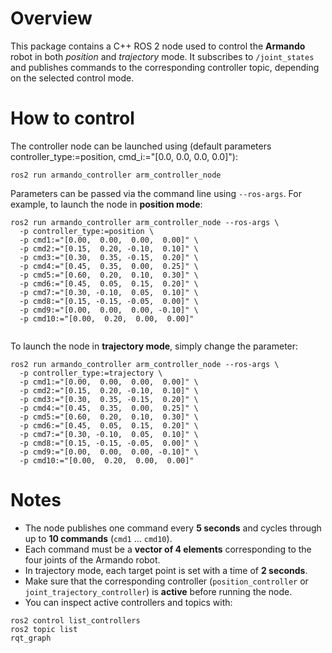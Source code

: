 # Overview
This package contains a C++ ROS 2 node used to control the **Armando** robot in both *position* and *trajectory* mode. It subscribes to `/joint_states` and publishes commands to the corresponding controller topic, depending on the selected control mode.


# How to control
The controller node can be launched using (default parameters controller_type:=position, cmd_i:="[0.0, 0.0, 0.0, 0.0]"):
```
ros2 run armando_controller arm_controller_node
```
Parameters can be passed via the command line using `--ros-args`. For example, to launch the node in **position mode**:
```
ros2 run armando_controller arm_controller_node --ros-args \
  -p controller_type:=position \
  -p cmd1:="[0.00,  0.00,  0.00,  0.00]" \
  -p cmd2:="[0.15,  0.20, -0.10,  0.10]" \
  -p cmd3:="[0.30,  0.35, -0.15,  0.20]" \
  -p cmd4:="[0.45,  0.35,  0.00,  0.25]" \
  -p cmd5:="[0.60,  0.20,  0.10,  0.30]" \
  -p cmd6:="[0.45,  0.05,  0.15,  0.20]" \
  -p cmd7:="[0.30, -0.10,  0.05,  0.10]" \
  -p cmd8:="[0.15, -0.15, -0.05,  0.00]" \
  -p cmd9:="[0.00,  0.00,  0.00, -0.10]" \
  -p cmd10:="[0.00,  0.20,  0.00,  0.00]"


```
To launch the node in **trajectory mode**, simply change the parameter:
```
ros2 run armando_controller arm_controller_node --ros-args \
  -p controller_type:=trajectory \
  -p cmd1:="[0.00,  0.00,  0.00,  0.00]" \
  -p cmd2:="[0.15,  0.20, -0.10,  0.10]" \
  -p cmd3:="[0.30,  0.35, -0.15,  0.20]" \
  -p cmd4:="[0.45,  0.35,  0.00,  0.25]" \
  -p cmd5:="[0.60,  0.20,  0.10,  0.30]" \
  -p cmd6:="[0.45,  0.05,  0.15,  0.20]" \
  -p cmd7:="[0.30, -0.10,  0.05,  0.10]" \
  -p cmd8:="[0.15, -0.15, -0.05,  0.00]" \
  -p cmd9:="[0.00,  0.00,  0.00, -0.10]" \
  -p cmd10:="[0.00,  0.20,  0.00,  0.00]"

```


# Notes
- The node publishes one command every **5 seconds** and cycles through up to **10 commands** (`cmd1` … `cmd10`).
- Each command must be a **vector of 4 elements** corresponding to the four joints of the Armando robot.
- In trajectory mode, each target point is set with a time of **2 seconds**.
- Make sure that the corresponding controller (`position_controller` or `joint_trajectory_controller`) is **active** before running the node.
- You can inspect active controllers and topics with:
```
ros2 control list_controllers
ros2 topic list
rqt_graph
```
